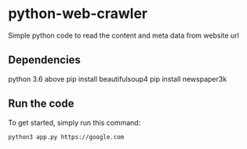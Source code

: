 # python-web-crawler

Simple python code to read the content and meta data from website url

## Dependencies

python 3.6 above
pip install beautifulsoup4
pip install newspaper3k

## Run the code

To get started, simply run this command:

```
python3 app.py https://google.com
```
